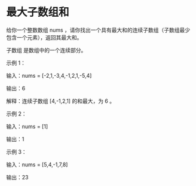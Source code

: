 # 最大子数组和

给你一个整数数组 nums ，请你找出一个具有最大和的连续子数组（子数组最少包含一个元素），返回其最大和。

子数组 是数组中的一个连续部分。

 

示例 1：


输入：nums = [-2,1,-3,4,-1,2,1,-5,4]

输出：6

解释：连续子数组 [4,-1,2,1] 的和最大，为 6 。

示例 2：

输入：nums = [1]

输出：1

示例 3：

输入：nums = [5,4,-1,7,8]

输出：23
 

